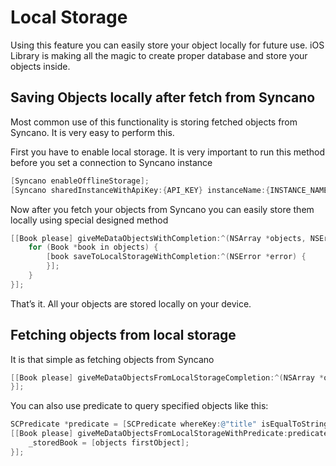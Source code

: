 # Local Storage

Using this feature you can easily store your object locally for future use. iOS Library is making all the magic to create proper database and store your objects inside.

## Saving Objects locally after fetch from Syncano

Most common use of this functionality is storing fetched objects from Syncano. It is very easy to perform this.

First you have to enable local storage. It is very important to run this method before you set a connection to Syncano instance
``` objective-c
[Syncano enableOfflineStorage];
[Syncano sharedInstanceWithApiKey:{API_KEY} instanceName:{INSTANCE_NAME}];
```

Now after you fetch your objects from Syncano you can easily store them locally using special designed method

```objective-c
[[Book please] giveMeDataObjectsWithCompletion:^(NSArray *objects, NSError *error) {
    for (Book *book in objects) {
        [book saveToLocalStorageWithCompletion:^(NSError *error) {
        }];
    }
}];
```

That’s it. All your objects are stored locally on your device.


## Fetching objects from local storage

It is that simple as fetching objects from Syncano

```objective-c
[[Book please] giveMeDataObjectsFromLocalStorageCompletion:^(NSArray *objects, NSError *error) {
}];
```
You can also use predicate to query specified objects like this:
```objective-c
SCPredicate *predicate = [SCPredicate whereKey:@"title" isEqualToString:@"Monte Cristo"];
[[Book please] giveMeDataObjectsFromLocalStorageWithPredicate:predicate completion:^(NSArray *objects, NSError *error) {
    _storedBook = [objects firstObject];
}];
```
